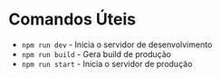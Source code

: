 # Comandos Úteis

- `npm run dev` - Inicia o servidor de desenvolvimento
- `npm run build` - Gera build de produção
- `npm run start` - Inicia o servidor de produção
